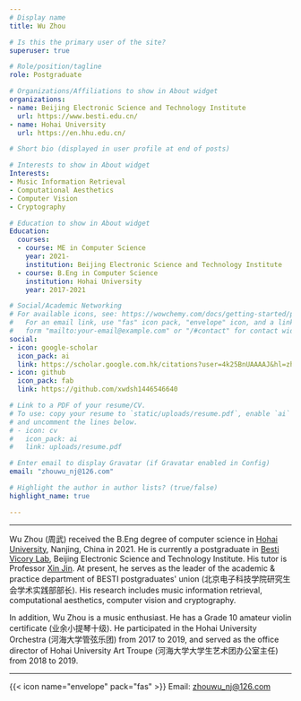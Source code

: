 ```yaml
---
# Display name
title: Wu Zhou

# Is this the primary user of the site?
superuser: true

# Role/position/tagline
role: Postgraduate

# Organizations/Affiliations to show in About widget
organizations:
- name: Beijing Electronic Science and Technology Institute
  url: https://www.besti.edu.cn/
- name: Hohai University
  url: https://en.hhu.edu.cn/

# Short bio (displayed in user profile at end of posts)

# Interests to show in About widget
Interests:
- Music Information Retrieval
- Computational Aesthetics
- Computer Vision
- Cryptography

# Education to show in About widget
Education:
  courses:
  - course: ME in Computer Science
    year: 2021-
    institution: Beijing Electronic Science and Technology Institute
  - course: B.Eng in Computer Science
    institution: Hohai University
    year: 2017-2021

# Social/Academic Networking
# For available icons, see: https://wowchemy.com/docs/getting-started/page-builder/#icons
#   For an email link, use "fas" icon pack, "envelope" icon, and a link in the
#   form "mailto:your-email@example.com" or "/#contact" for contact widget.
social:
- icon: google-scholar 
  icon_pack: ai
  link: https://scholar.google.com.hk/citations?user=4k25BnUAAAAJ&hl=zh-CN
- icon: github
  icon_pack: fab
  link: https://github.com/xwdsh1446546640

# Link to a PDF of your resume/CV.
# To use: copy your resume to `static/uploads/resume.pdf`, enable `ai` icons in `params.toml`, 
# and uncomment the lines below.
# - icon: cv
#   icon_pack: ai
#   link: uploads/resume.pdf

# Enter email to display Gravatar (if Gravatar enabled in Config)
email: "zhouwu_nj@126.com"

# Highlight the author in author lists? (true/false)
highlight_name: true

---
```


---

Wu Zhou (周武) received the B.Eng degree of computer science in [Hohai University](https://en.hhu.edu.cn/), Nanjing, China in 2021. 
He is currently a postgraduate in [Besti Vicory Lab](https://www.victory-lab.net/), Beijing Electronic Science and Technology Institute. His tutor is Professor [Xin Jin](https://jinxin.me/). At present, he serves as the leader of the academic & practice department of BESTI postgraduates' union (北京电子科技学院研究生会学术实践部部长). His research includes music information retrieval, computational aesthetics, computer vision and cryptography. 

In addition, Wu Zhou is a music enthusiast. He has a Grade 10 amateur violin certificate (业余小提琴十级). He participated in the Hohai University Orchestra (河海大学管弦乐团) from 2017 to 2019, and served as the office director of Hohai University Art Troupe (河海大学大学生艺术团办公室主任) from 2018 to 2019.


---


{{< icon name="envelope" pack="fas" >}} Email: zhouwu_nj@126.com

